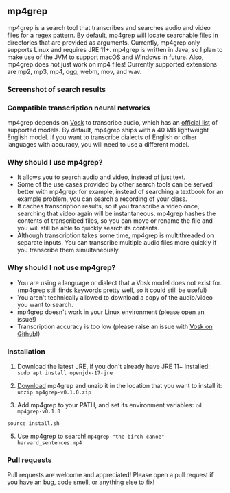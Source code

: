 mp4grep
-------
mp4grep is a search tool that transcribes and searches audio and video files for a regex pattern.
By default, mp4grep will locate searchable files in directories that are provided as arguments.
Currently, mp4grep only supports Linux and requires JRE 11+. 
mp4grep is written in Java, so I plan to 
make use of the JVM to support macOS and Windows in future. Also, mp4grep does not just work on mp4 files!
Currently supported extensions are mp2, mp3, mp4, ogg, webm, mov, and wav.

### Screenshot of search results

### Compatible transcription neural networks
mp4grep depends on [Vosk](https://alphacephei.com/vosk/) to transcribe audio,
which has an [official list](https://alphacephei.com/vosk/models) of supported models.
By default, mp4grep ships with a 40 MB lightweight English model. If you want to transcribe 
dialects of English or other languages with accuracy, you will need to use a different model.

### Why should I use mp4grep?
* It allows you to search audio and video, instead of just text.
* Some of the use cases provided by other search tools can be served better with mp4grep:
for example, instead of searching a textbook for an example problem, you can search a recording of your class.
* It caches transcription results, so if you transcribe a video once,
searching that video again will be instantaneous. mp4grep hashes the contents of transcribed files, so you can move or rename the file and you will still be able to quickly search its contents.
* Although transcription takes some time, mp4grep is multithreaded on separate inputs. You can transcribe multiple audio files more quickly if you transcribe them simultaneously. 

### Why should I not use mp4grep?
* You are using a language or dialect that a Vosk model does not exist for.
(mp4grep still finds keywords pretty well, so it could still be useful)
* You aren't technically allowed to download a copy of the audio/video you want to search.
* mp4grep doesn't work in your Linux environment (please open an issue!)
* Transcription accuracy is too low (please raise an issue with [Vosk on Github](https://github.com/alphacep/vosk-api)!)

### Installation
1. Download the latest JRE, if you don't already have JRE 11+ installed:
`sudo apt install openjdk-17-jre`

2. [Download](https://github.com/o-oconnell/mp4grep/releases) mp4grep and unzip it in the location that you want to install it: `unzip mp4grep-v0.1.0.zip`

3. Add mp4grep to your PATH, and set its environment variables: 
`cd mp4grep-v0.1.0`

`source install.sh`

5. Use mp4grep to search! `mp4grep "the birch canoe" harvard_sentences.mp4`

### Pull requests
Pull requests are welcome and appreciated! Please open a pull request if you have an bug, code smell, or anything else to fix!
